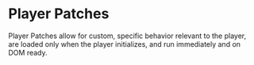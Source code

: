 # Player Patches

Player Patches allow for custom, specific behavior relevant to the player, are loaded only when the player initializes, and run immediately and on DOM ready.